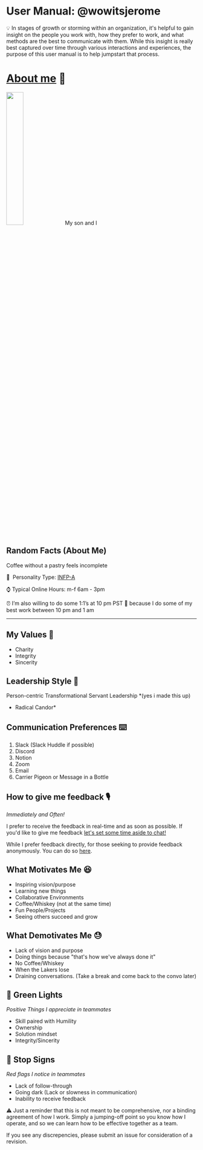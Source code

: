 # User Manual: @wowitsjerome

<aside>
💡 In stages of growth or storming within an organization, it's helpful to gain insight on the people you work with, how they prefer to work, and what methods are the best to communicate with them.  While this insight is really best captured over time through various interactions and experiences, the purpose of this user manual is to help jumpstart that process.
</aside>

# [About me](https://www.notion.so/Jerome-Placido-8739c0fecda24af3a7685838ff6bbc2e) 📖

<img src="https://media.licdn.com/dms/image/D5603AQHSin2En4NTGA/profile-displayphoto-shrink_800_800/0/1673510739212?e=2147483647&v=beta&t=rDTYxSuSglxtHA1PNIKUm0qONQA_Hr7o7lZ3xuvxiLI"  width=30% height=30%> 
My son and I

## Random Facts (About Me)

Coffee without a pastry feels incomplete


🧠  Personality Type: [INFP-A](https://www.16personalities.com/infp-personality)

⌚ Typical Online Hours: m-f 6am - 3pm

<aside>
⏰ I’m also willing to do some 1:1’s at 10 pm PST 🙂  because I do some of my best work between 10 pm and 1 am

</aside>

---

## My Values 💎

- Charity
- Integrity
- Sincerity

## Leadership Style 👔

Person-centric Transformational Servant Leadership *(yes i made this up)
+ Radical Candor*

## Communication Preferences ⌨️

1. Slack (Slack Huddle if possible)
3. Discord
4. Notion
5. Zoom
6. Email
7. Carrier Pigeon or Message in a Bottle

## How to give me feedback 🎙️

*Immediately and Often!*

I prefer to receive the feedback in real-time and as soon as possible.  If you'd like to give me feedback [let's set some time aside to chat!](https://calendly.com/jplacido/one-on-one)

While I prefer feedback directly, for those seeking to provide feedback anonymously.  You can do so [here](https://docs.google.com/forms/d/e/1FAIpQLSfLLp4JIWDELbxHUVfQ6HCl8bzvzBj2oHx2xt5iIXWmEwSGnQ/viewform?usp=sf_link).

## What Motivates Me 😆

- Inspiring vision/purpose
- Learning new things
- Collaborative Environments
- Coffee/Whiskey (not at the same time)
- Fun People/Projects
- Seeing others succeed and grow

## What Demotivates Me 😓

- Lack of vision and purpose
- Doing things because "that's how we've always done it"
- No Coffee/Whiskey
- When the Lakers lose
- Draining conversations.  (Take a break and come back to the convo later)

## 🚦 Green Lights

*Positive Things I appreciate in teammates*

- Skill paired with Humility
- Ownership
- Solution mindset
- Integrity/Sincerity

## 🛑 Stop Signs

*Red flags I notice in teammates*

- Lack of follow-through
- Going dark (Lack or slowness in communication)
- Inability to receive feedback

<aside>
⚠️ Just a reminder that this is not meant to be comprehensive, nor a binding agreement of how I work.  Simply a jumping-off point so you know how I operate, and so we can learn how to be effective together as a team.

If you see any discrepencies, please submit an issue for consideration of a revision.
</aside>
